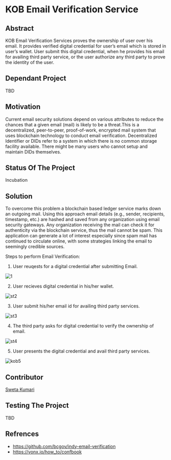 #  KOB Email Verification Service
## Abstract
   KOB Email Verification Services proves the ownership of user over his email. It provides verified digital credential for user’s email which is stored in user’s wallet. User      submit this digital credential, when he provides his email for availing third party service, or the user authorize any third party to prove the identity of the user. 
   
 ## Dependant Project
   TBD
 
 ## Motivation
   Current email security solutions depend on various attributes to reduce the chances that a given email (mail) is likely to be a threat.This is a decentralized, peer-to-peer,    proof-of-work, encrypted mail system that uses blockchain technology to conduct email verification. Decentralized Identifier or DIDs refer to a system in which there is no      common storage facility available. There might be many users who cannot setup and maintain DIDs themselves.

## Status Of The Project
   Incubation
   
## Solution
   To overcome this problem a blockchain based ledger service marks down an outgoing mail. Using this approach email details (e.g., sender, recipients, timestamp, etc.) are        hashed and saved from any organization using email security gateways. Any organization receiving the mail can check it for authenticity via the blockchain service, thus the      mail cannot be spam. This application can generate a lot of interest especially since spam mail has continued to circulate online, with some strategies linking the email to      seemingly credible sources.
   
   Steps to perform Email Verification:
   1. User reuqests for a digital credential after submitting Email.
   
   ![1](https://user-images.githubusercontent.com/61916798/112602865-3ac26d80-8e3a-11eb-9255-8c8327b0aafc.jpg)

   2. User recieves digital credential in his/her wallet.
   
   ![st2](https://user-images.githubusercontent.com/61916798/112595891-0e562380-8e31-11eb-995e-552ba7597946.PNG)
   
   3. User submit his/her email id for availing third party services.
   
   ![st3](https://user-images.githubusercontent.com/61916798/112594903-9dfad280-8e2f-11eb-92da-9ad0c2398900.PNG)
   
   4. The third party asks for digital credential to verify the ownership of email.
   
   ![st4](https://user-images.githubusercontent.com/61916798/112596403-c5eb3580-8e31-11eb-98f2-48911e088721.PNG)
   
   5. User presents the digital credential and avail third party services.
   
   
  ![kob5](https://user-images.githubusercontent.com/61916798/112599250-b372fb00-8e35-11eb-9bb4-517a8c5e4739.png)
## Contributor
   [Sweta Kumari](https://github.com/sweta-dotcom/KOB-email-verification)
 
## Testing The Project
   TBD

## Refrences
 *  https://github.com/bcgov/indy-email-verification
 *  https://vonx.io/how_to/confbook























